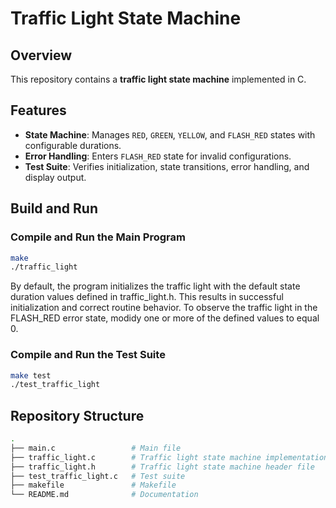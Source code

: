 # Traffic Light State Machine

## Overview
This repository contains a **traffic light state machine** implemented in C.

## Features
- **State Machine**: Manages `RED`, `GREEN`, `YELLOW`, and `FLASH_RED` states with configurable durations.
- **Error Handling**: Enters `FLASH_RED` state for invalid configurations.
- **Test Suite**: Verifies initialization, state transitions, error handling, and display output.

## Build and Run

### Compile and Run the Main Program
```bash
make
./traffic_light
```
By default, the program initializes the traffic light with the default state duration values defined in traffic_light.h. This results in successful initialization and correct routine behavior. To observe the traffic light in the FLASH_RED error state, modidy one or more of the defined values to equal 0.

### Compile and Run the Test Suite
```bash
make test
./test_traffic_light
```

## Repository Structure
```bash
.
├── main.c                 # Main file
├── traffic_light.c        # Traffic light state machine implementation
├── traffic_light.h        # Traffic light state machine header file
├── test_traffic_light.c   # Test suite
├── makefile               # Makefile
└── README.md              # Documentation

```
